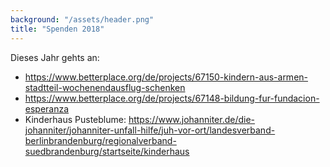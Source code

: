 ```yaml
---
background: "/assets/header.png"
title: "Spenden 2018"
---
```

Dieses Jahr gehts an:

* <https://www.betterplace.org/de/projects/67150-kindern-aus-armen-stadtteil-wochenendausflug-schenken>
* <https://www.betterplace.org/de/projects/67148-bildung-fur-fundacion-esperanza>
* Kinderhaus Pusteblume: <https://www.johanniter.de/die-johanniter/johanniter-unfall-hilfe/juh-vor-ort/landesverband-berlinbrandenburg/regionalverband-suedbrandenburg/startseite/kinderhaus>
